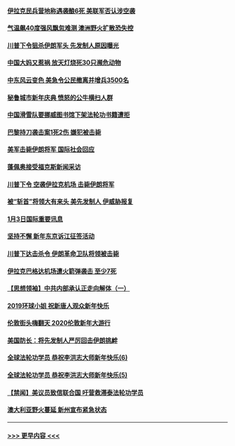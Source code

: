 #### [伊拉克民兵营地称遇袭酿6死 美联军否认涉空袭](../pages/prog202/a102745093.md?t=01042233) 
#### [气温飙40度强风飘忽难测 澳洲野火扩散恐失控](../pages/prog202/a102744951.md?t=01042233) 
#### [川普下令狙杀伊朗军头 先发制人原因曝光](../pages/prog202/a102744900.md?t=01042233) 
#### [中国大妈又惹祸 放天灯烧死30只濒危动物](../pages/prog202/a102744899.md?t=01042233) 
#### [中东风云变色 美急令公民撤离并增兵3500名](../pages/prog202/a102744827.md?t=01042233) 
#### [秘鲁城市新年庆典 愤怒的公牛横扫人群](../pages/prog202/a102744618.md?t=01042233) 
#### [中国滑雪队要挪威图书馆下架法轮功书籍遭拒](../pages/prog202/a102744639.md?t=01042233) 
#### [巴黎持刀袭击案1死2伤 嫌犯被击毙](../pages/prog202/a102744566.md?t=01042233) 
#### [美军击毙伊朗将军 国际社会回应](../pages/prog202/a102744485.md?t=01042233) 
#### [蓬佩奥接受福克斯新闻采访](../pages/prog202/a102744480.md?t=01042233) 
#### [川普下令 空袭伊拉克机场 击毙伊朗将军](../pages/prog202/a102744470.md?t=01042233) 
#### [被“斩首”将领大有来头 美先发制人 伊威胁报复](../pages/prog202/a102744454.md?t=01042233) 
#### [1月3日国际重要讯息](../pages/prog202/a102744301.md?t=01042233) 
#### [坚持不懈 新年东京诉江征签活动](../pages/prog202/a102744303.md?t=01042233) 
#### [川普下达击杀令 伊朗革命卫队将领被击毙](../pages/prog202/a102741911.md?t=01042233) 
#### [伊拉克巴格达机场遭火箭弹袭击 至少7死](../pages/prog202/a102744115.md?t=01042233) 
#### [【思想领袖】中共内部承认正走向解体（一）](../pages/prog202/a102744097.md?t=01042233) 
#### [2019环球小姐 祝新唐人观众新年快乐](../pages/prog202/a102744043.md?t=01042233) 
#### [伦敦街头嗨翻天 2020伦敦新年大游行](../pages/prog202/a102743925.md?t=01042233) 
#### [美国防长：将先发制人严厉回击伊朗挑衅](../pages/prog202/a102743930.md?t=01042233) 
#### [全球法轮功学员 恭祝李洪志大师新年快乐(6)](../pages/prog202/a102743899.md?t=01042233) 
#### [全球法轮功学员 恭祝李洪志大师新年快乐(5)](../pages/prog202/a102743766.md?t=01042233) 
#### [【禁闻】美议员致信联合国 吁营救滞泰法轮功学员](../pages/prog202/a102743781.md?t=01042233) 
#### [澳大利亚野火蔓延 新州宣布紧急状态](../pages/prog202/a102743681.md?t=01042233) 

----
#### [ >>> 更早内容 <<< ](../indexes/prog202-earlier.md)
